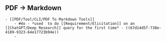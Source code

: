 ## PDF -> Markdown
	- [[PDF/Tool/CLI/PDF To Markdown Tools]]
		- #4o - *used  to do [[Requirement/Elicitation]] on an [[ChatGPT/Deep Research]] query for the first time* - ((67d14d5f-738e-4189-9323-64e17723b94e))
		-